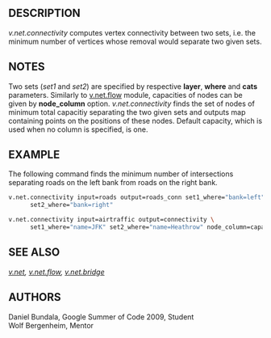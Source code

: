 ## DESCRIPTION

*v.net.connectivity* computes vertex connectivity between two sets, i.e.
the minimum number of vertices whose removal would separate two given
sets.

## NOTES

Two sets (*set1* and *set2*) are specified by respective **layer**,
**where** and **cats** parameters. Similarly to
[v.net.flow](v.net.flow.md) module, capacities of nodes can be given by
**node_column** option. *v.net.connectivity* finds the set of nodes of
minimum total capacitiy separating the two given sets and outputs map
containing points on the positions of these nodes. Default capacity,
which is used when no column is specified, is one.

## EXAMPLE

The following command finds the minimum number of intersections
separating roads on the left bank from roads on the right bank.

```sh
v.net.connectivity input=roads output=roads_conn set1_where="bank=left" \
      set2_where="bank=right"
```
```sh
v.net.connectivity input=airtraffic output=connectivity \
      set1_where="name=JFK" set2_where="name=Heathrow" node_column=capacity
```

## SEE ALSO

*[v.net](v.net.md), [v.net.flow](v.net.flow.md),
[v.net.bridge](v.net.bridge.md)*

## AUTHORS

Daniel Bundala, Google Summer of Code 2009, Student  
Wolf Bergenheim, Mentor
